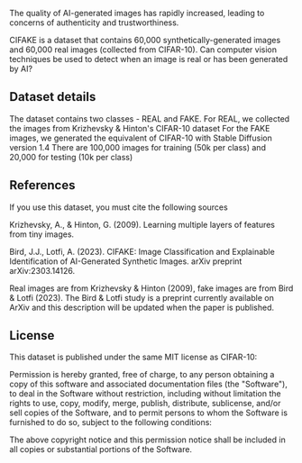 The quality of AI-generated images has rapidly increased, leading to concerns of authenticity and trustworthiness.

CIFAKE is a dataset that contains 60,000 synthetically-generated images and 60,000 real images (collected from CIFAR-10). Can computer vision techniques be used to detect when an image is real or has been generated by AI?

## Dataset details

The dataset contains two classes - REAL and FAKE. For REAL, we collected the images from Krizhevsky & Hinton's CIFAR-10 dataset For the FAKE images, we generated the equivalent of CIFAR-10 with Stable Diffusion version 1.4 There are 100,000 images for training (50k per class) and 20,000 for testing (10k per class)

## References

If you use this dataset, you must cite the following sources

Krizhevsky, A., & Hinton, G. (2009). Learning multiple layers of features from tiny images.

Bird, J.J., Lotfi, A. (2023). CIFAKE: Image Classification and Explainable Identification of AI-Generated Synthetic Images. arXiv preprint arXiv:2303.14126.

Real images are from Krizhevsky & Hinton (2009), fake images are from Bird & Lotfi (2023). The Bird & Lotfi study is a preprint currently available on ArXiv and this description will be updated when the paper is published.

## License

This dataset is published under the same MIT license as CIFAR-10:

Permission is hereby granted, free of charge, to any person obtaining a copy of this software and associated documentation files (the "Software"), to deal in the Software without restriction, including without limitation the rights to use, copy, modify, merge, publish, distribute, sublicense, and/or sell copies of the Software, and to permit persons to whom the Software is furnished to do so, subject to the following conditions:

The above copyright notice and this permission notice shall be included in all copies or substantial portions of the Software.
